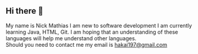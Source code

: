 ## Hi there 👋

<!--
**hakai197/hakai197** is a ✨ _special_ ✨ repository because its `README.md` (this file) appears on your GitHub profile.

Here are some ideas to get you started:

- 🔭 I’m currently working on ...
- 🌱 I’m currently learning ...
- 👯 I’m looking to collaborate on ...
- 🤔 I’m looking for help with ...
- 💬 Ask me about ...
- 📫 How to reach me: ...
- 😄 Pronouns: ...
- ⚡ Fun fact: ...
-->
My name is Nick Mathias 
I am new to software development
I am currently learning Java, HTML, Git. 
I am hoping that an understanding of these languages will help me understand other languages.  
Should you need to contact me my email is hakai197@gmail.com 

